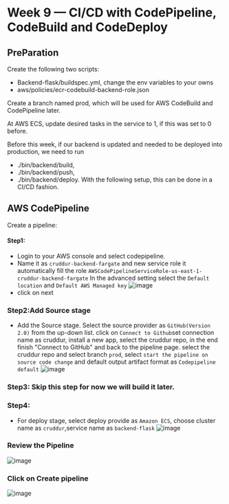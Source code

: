 # Week 9 — CI/CD with CodePipeline, CodeBuild and CodeDeploy

## PreParation
Create the following two scripts:
- Backend-flask/buildspec.yml, change the env variables to your owns
- aws/policies/ecr-codebuild-backend-role.json

Create a branch named prod, which will be used for AWS CodeBuild and CodePipeline later.

At AWS ECS, update desired tasks in the service to 1, if this was set to 0 before.

Before this week, if our backend is updated and needed to be deployed into production, we need to run 
- ./bin/backend/build, 
- ./bin/backend/push, 
- ./bin/backend/deploy. With the following setup, this can be done in a CI/CD fashion.

## AWS CodePipeline

Create a pipeline:
 #### Step1:
 - Login to your AWS console and select codepipeline.
 - Name it as `cruddur-backend-fargate` and new service role it automatically fill the role `AWSCodePipelineServiceRole-us-east-1-cruddur-backend-fargate`
 In the advanced setting select the `Default location` and `Default AWS Managed key`
 ![image](https://user-images.githubusercontent.com/125069098/235212747-7e2c12b6-6d03-4557-a2a8-28fe99266452.png)
 - click on next
 ### Step2:Add Source stage
 - Add the Source stage. Select the source provider as `GitHub(Version 2.0)` from the up-down list. click on `Connect to Github`set connection name as cruddur, 
   install a new app, select the cruddur repo, in the end finish "Connect to GitHub" and back to the pipeline page.
   select the cruddur repo and select branch `prod`, select `start the pipeline on source code change` and default output artifact format as `Codepipeline default` 
 ![image](https://user-images.githubusercontent.com/125069098/235213716-b5fdb71d-f27a-4485-977a-8691721b0f22.png)
 ### Step3: Skip this step for now we will build it later.
 ### Step4: 
 - For deploy stage, select deploy provide as `Amazon ECS`, choose cluster name as `cruddur`,service name as `backend-flask`
 ![image](https://user-images.githubusercontent.com/125069098/235217198-837ef26f-6bc2-40e0-9bef-a7c27e56f6f8.png)
### Review the Pipeline 
![image](https://user-images.githubusercontent.com/125069098/235217409-97b113eb-19d6-4ec9-9026-c6241642f5e4.png)
### Click on Create pipeline
![image](https://user-images.githubusercontent.com/125069098/235217633-36590f01-9a1e-45b0-a872-0721111e9d3e.png)

 
 


 
 


